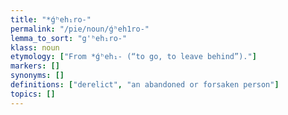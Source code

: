 ```yaml
---
title: "*ǵʰeh₁ro-"
permalink: "/pie/noun/ǵʰeh1ro-"
lemma_to_sort: "g'ʰeh₁ro-"
klass: noun
etymology: ["From *ǵʰeh₁- (“to go, to leave behind”)."]
markers: []
synonyms: []
definitions: ["derelict", "an abandoned or forsaken person"]
topics: []
---
```

